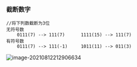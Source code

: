 ### 截断数字



```
//将下列数截断为3位
无符号数
	0111(7) --> 111(7)		1111(15) --> 111(7)
有符号数
	0111(7) --> 111(-1)		1011(11) --> 011(3)
```



![image-20210812212906634](C:\Users\94125\AppData\Roaming\Typora\typora-user-images\image-20210812212906634.png)

